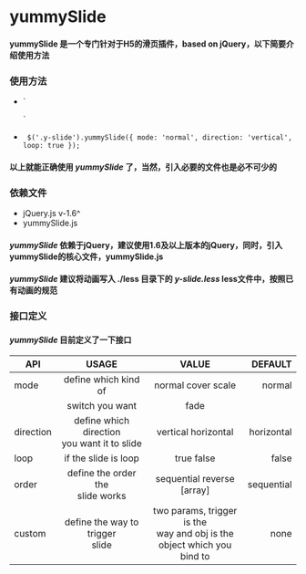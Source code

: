 # yummySlide

#### yummySlide 是一个专门针对于H5的滑页插件，based on jQuery，以下简要介绍使用方法

### 使用方法

- `	<div class="y-slide">
		<div class="container">
			<div class="page"></div>
			<div class="page"></div>
			<div class="page"></div>
		</div>
	</div>`

- `	$('.y-slide').yummySlide({
        mode: 'normal',
        direction: 'vertical',
        loop: true
    });`

#### 以上就能正确使用 *yummySlide* 了，当然，引入必要的文件也是必不可少的

### 依赖文件

- jQuery.js v-1.6^
- yummySlide.js

#### *yummySlide* 依赖于jQuery，建议使用1.6及以上版本的jQuery，同时，引入yummySlide的核心文件，**yummySlide.js**
#### *yummySlide* 建议将动画写入 ./less 目录下的 *y-slide.less* less文件中，按照已有动画的规范

### 接口定义

#### *yummySlide* 目前定义了一下接口

| API           | USAGE                 | VALUE              | DEFAULT     |
| ------------- |:---------------------:| :-----------------:| -----------:|
| mode          | define which kind of  | normal cover scale | normal      |
|				| switch you want       | fade               |             |
| direction     | define which direction <br> you want it to slide| vertical horizontal| horizontal  |
| loop          | if the slide is loop  | true false         | false       |
| order         | define the order the<br> slide works   | sequential reverse <br> [array] | sequential  |
| custom        | define the way to trigger<br> slide  | two params, trigger is the<br> way and obj is the<br> object which you <br>bind to| none        |
